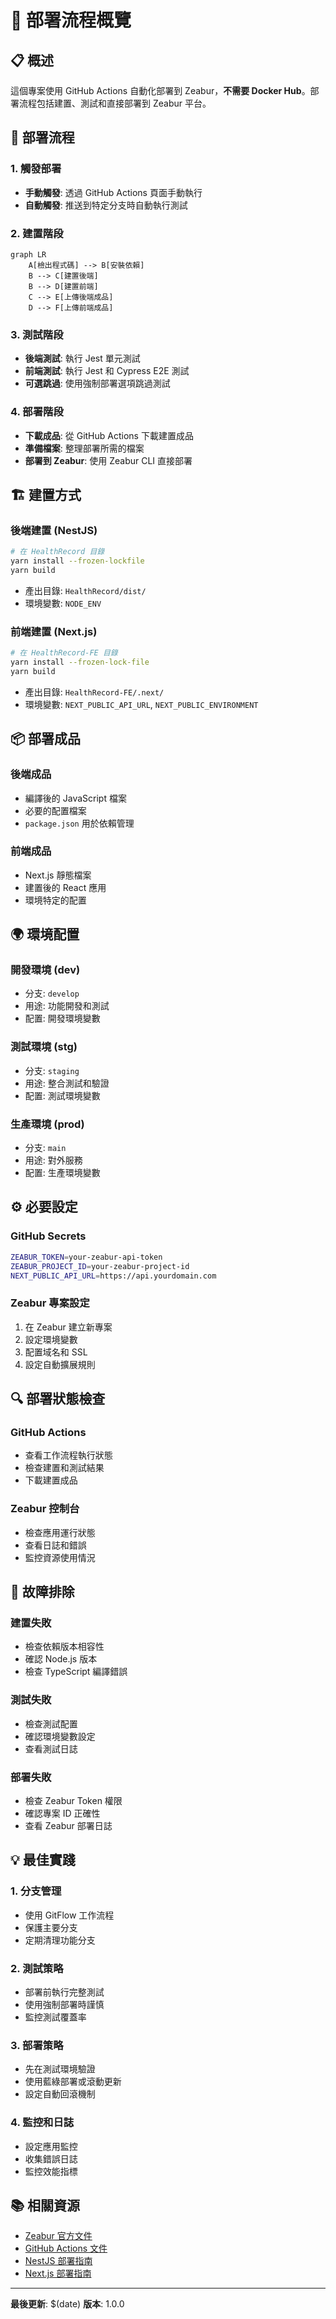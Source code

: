 # 🚀 部署流程概覽

## 📋 概述

這個專案使用 GitHub Actions 自動化部署到 Zeabur，**不需要 Docker Hub**。部署流程包括建置、測試和直接部署到 Zeabur 平台。

## 🔄 部署流程

### 1. 觸發部署
- **手動觸發**: 透過 GitHub Actions 頁面手動執行
- **自動觸發**: 推送到特定分支時自動執行測試

### 2. 建置階段
```mermaid
graph LR
    A[檢出程式碼] --> B[安裝依賴]
    B --> C[建置後端]
    B --> D[建置前端]
    C --> E[上傳後端成品]
    D --> F[上傳前端成品]
```

### 3. 測試階段
- **後端測試**: 執行 Jest 單元測試
- **前端測試**: 執行 Jest 和 Cypress E2E 測試
- **可選跳過**: 使用強制部署選項跳過測試

### 4. 部署階段
- **下載成品**: 從 GitHub Actions 下載建置成品
- **準備檔案**: 整理部署所需的檔案
- **部署到 Zeabur**: 使用 Zeabur CLI 直接部署

## 🏗️ 建置方式

### 後端建置 (NestJS)
```bash
# 在 HealthRecord 目錄
yarn install --frozen-lockfile
yarn build
```
- 產出目錄: `HealthRecord/dist/`
- 環境變數: `NODE_ENV`

### 前端建置 (Next.js)
```bash
# 在 HealthRecord-FE 目錄
yarn install --frozen-lock-file
yarn build
```
- 產出目錄: `HealthRecord-FE/.next/`
- 環境變數: `NEXT_PUBLIC_API_URL`, `NEXT_PUBLIC_ENVIRONMENT`

## 📦 部署成品

### 後端成品
- 編譯後的 JavaScript 檔案
- 必要的配置檔案
- `package.json` 用於依賴管理

### 前端成品
- Next.js 靜態檔案
- 建置後的 React 應用
- 環境特定的配置

## 🌍 環境配置

### 開發環境 (dev)
- 分支: `develop`
- 用途: 功能開發和測試
- 配置: 開發環境變數

### 測試環境 (stg)
- 分支: `staging`
- 用途: 整合測試和驗證
- 配置: 測試環境變數

### 生產環境 (prod)
- 分支: `main`
- 用途: 對外服務
- 配置: 生產環境變數

## ⚙️ 必要設定

### GitHub Secrets
```bash
ZEABUR_TOKEN=your-zeabur-api-token
ZEABUR_PROJECT_ID=your-zeabur-project-id
NEXT_PUBLIC_API_URL=https://api.yourdomain.com
```

### Zeabur 專案設定
1. 在 Zeabur 建立新專案
2. 設定環境變數
3. 配置域名和 SSL
4. 設定自動擴展規則

## 🔍 部署狀態檢查

### GitHub Actions
- 查看工作流程執行狀態
- 檢查建置和測試結果
- 下載建置成品

### Zeabur 控制台
- 檢查應用運行狀態
- 查看日誌和錯誤
- 監控資源使用情況

## 🚨 故障排除

### 建置失敗
- 檢查依賴版本相容性
- 確認 Node.js 版本
- 檢查 TypeScript 編譯錯誤

### 測試失敗
- 檢查測試配置
- 確認環境變數設定
- 查看測試日誌

### 部署失敗
- 檢查 Zeabur Token 權限
- 確認專案 ID 正確性
- 查看 Zeabur 部署日誌

## 💡 最佳實踐

### 1. 分支管理
- 使用 GitFlow 工作流程
- 保護主要分支
- 定期清理功能分支

### 2. 測試策略
- 部署前執行完整測試
- 使用強制部署時謹慎
- 監控測試覆蓋率

### 3. 部署策略
- 先在測試環境驗證
- 使用藍綠部署或滾動更新
- 設定自動回滾機制

### 4. 監控和日誌
- 設定應用監控
- 收集錯誤日誌
- 監控效能指標

## 📚 相關資源

- [Zeabur 官方文件](https://docs.zeabur.com/)
- [GitHub Actions 文件](https://docs.github.com/en/actions)
- [NestJS 部署指南](https://docs.nestjs.com/deployment)
- [Next.js 部署指南](https://nextjs.org/docs/deployment)

---

**最後更新**: $(date)
**版本**: 1.0.0
